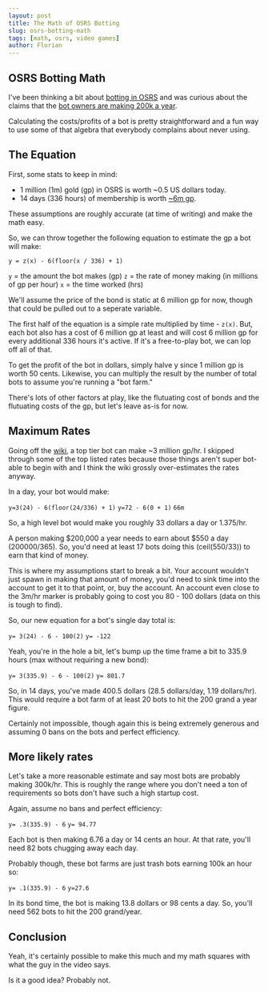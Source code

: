 ```yaml
---
layout: post
title: The Math of OSRS Botting
slug: osrs-botting-math
tags: [math, osrs, video games]
author: Florian
---
```


## OSRS Botting Math

I've been thinking a bit about [botting in OSRS](https://oldschool.runescape.wiki/w/Botting) and was curious about the claims 
that the [bot owners are making 200k a year](https://www.youtube.com/watch?v=QaQbYODIukI&t=102s).

Calculating the costs/profits of a bot is pretty straightforward and a fun way to use some of that algebra that everybody complains about never using.

## The Equation

First, some stats to keep in mind:

- 1 million (1m) gold (gp) in OSRS is worth ~0.5 US dollars today.
- 14 days (336 hours) of membership is worth [~6m gp](https://secure.runescape.com/m=itemdb_oldschool/Old+school+bond/viewitem?obj=13190).

These assumptions are roughly accurate (at time of writing) and make the math easy.

So, we can throw together the following equation to estimate the gp a bot will make:

`y = z(x) - 6(floor(x / 336) + 1)`

`y` = the amount the bot makes (gp)
`z` = the rate of money making (in millions of gp per hour)
`x` = the time worked (hrs)

We'll assume the price of the bond is static at 6 million gp for now, though that could be pulled out to a seperate variable.

The first half of the equation is a simple rate multiplied by time - `z(x)`. But, each bot also has a cost of 6 million gp at least and will cost 6 million gp
for every additional 336 hours it's active. If it's a free-to-play bot, we can lop off all of that.

To get the profit of the bot in dollars, simply halve y since 1 million gp is worth 50 cents. Likewise, you can multiply the result by the number of total bots
to assume you're running a "bot farm."

There's lots of other factors at play, like the flutuating cost of bonds and the flutuating costs of the gp, but let's leave as-is for now.

## Maximum Rates

Going off the [wiki](https://oldschool.runescape.wiki/w/Money_making_guide), a top tier bot can make ~3 million gp/hr. I skipped through some of the top listed
rates because those things aren't super bot-able to begin with and I think the wiki grossly over-estimates the rates anyway.

In a day, your bot would make:

`y=3(24) - 6(floor(24/336) + 1)`
`y=72 - 6(0 + 1)`
`66m`

So, a high level bot would make you roughly 33 dollars a day or 1.375/hr.

A person making $200,000 a year needs to earn about $550 a day (200000/365). So, you'd need at least 17 bots doing this (ceil(550/33)) 
to earn that kind of money.

This is where my assumptions start to break a bit. Your account wouldn't just spawn in making that amount of money, you'd need to sink time into the 
account to get it to that point, or, buy the account. An account even close to the 3m/hr marker is probably going to cost you 80 - 100 dollars (data on this is tough to find).

So, our new equation for a bot's single day total is:

`y= 3(24) - 6 - 100(2)`
`y= -122`

Yeah, you're in the hole a bit, let's bump up the time frame a bit to 335.9 hours (max without requiring a new bond):

`y= 3(335.9) - 6 - 100(2)`
`y= 801.7`

So, in 14 days, you've made 400.5 dollars (28.5 dollars/day, 1.19 dollars/hr). This would require a bot farm of at least 20 bots to hit the 200 grand a year figure.

Certainly not impossible, though again this is being extremely generous and assuming 0 bans on the bots and perfect efficiency.

## More likely rates

Let's take a more reasonable estimate and say most bots are probably making 300k/hr.
This is roughly the range where you don't need a ton of requirements so bots don't have such a high startup cost.

Again, assume no bans and perfect efficiency:

`y= .3(335.9) - 6`
`y= 94.77`

Each bot is then making 6.76 a day or 14 cents an hour. At that rate, you'll need 82 bots chugging away each day.

Probably though, these bot farms are just trash bots earning 100k an hour so:

`y= .1(335.9) - 6`
`y=27.6`

In its bond time, the bot is making 13.8 dollars or 98 cents a day. So, you'll need 562 bots to hit the 200 grand/year.

## Conclusion

Yeah, it's certainly possible to make this much and my math squares with what the guy in the video says.

Is it a good idea? Probably not.
